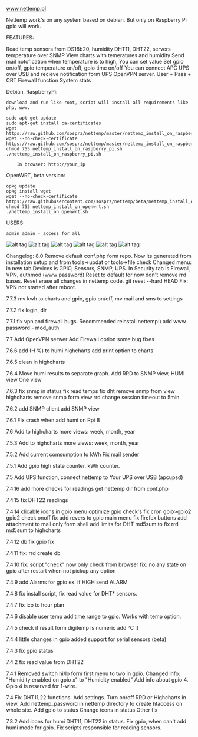 www.nettemp.pl

Nettemp work's on any system based on debian. But only on Raspberry Pi gpio will work.

FEATURES:

Read temp sensors from DS18b20, humidity DHT11, DHT22, servers temperature over SNMP
View charts with temeratures and humidity
Send mail notofication when temperature is to high, You can set value
Set gpio on/off, gpio temperature on/off, gpio time on/off
You can connect APC UPS over USB and recieve notification form UPS
OpenVPN server. User + Pass + CRT
Firewall function
System stats



Debian, RaspberryPi:

	download and run like root, script will install all requirements like php, www.
	
	sudo apt-get update
	sudo apt-get install ca-certificates
	wget https://raw.github.com/sosprz/nettemp/master/nettemp_install_on_raspberry_pi.sh
	wget --no-check-certificate https://raw.github.com/sosprz/nettemp/master/nettemp_install_on_raspberry_pi.sh
	chmod 755 nettemp_install_on_raspberry_pi.sh
	./nettemp_install_on_raspberry_pi.sh
    
    	In browser: http://your_ip

OpenWRT, beta version:
	
	opkg update
	opkg install wget
	wget --no-check-certificate https://raw.githubusercontent.com/sosprz/nettemp/beta/nettemp_install_on_openwrt.sh
	chmod 755 nettemp_install_on_openwrt.sh
	./nettemp_install_on_openwrt.sh

USERS:

	admin admin - access for all

![alt tag](https://raw.github.com/sosprz/nettemp/beta/media/demo/2nettemp_view.jpg)
![alt tag](https://raw.github.com/sosprz/nettemp/beta/media/demo/1nettemp_status.jpg)
![alt tag](https://raw.github.com/sosprz/nettemp/beta/media/demo/3nettemp_snmp.jpg)
![alt tag](https://raw.github.com/sosprz/nettemp/beta/media/demo/4nettemp_sensors.jpg)
![alt tag](https://raw.github.com/sosprz/nettemp/beta/media/demo/5nettemp_tools.jpg)
![alt tag](https://raw.github.com/sosprz/nettemp/beta/media/demo/6nettemp_gpio.jpg)


Changelog:
8.0
Remove default conf.php form repo. Now its generated from installation setup and frpm tools->updat or tools->file check
Changed menu: In new tab Devices is GPIO, Sensors, SNMP, UPS. In Security tab is Firewall, VPN, authmod (www password)
Reset to default for now don't remove rrd bases.
Reset erase all changes in nettemp code. git reset --hard HEAD
Fix: VPN not started after reboot.

7.7.3
mv kwh to charts and gpio, gpio on/off, mv mail and sms to settings

7.7.2
fix login, dir

7.7.1
fix vpn and firewall bugs. Recommended reinstall nettemp:)
add www password - mod_auth

7.7
Add OpenVPN serwer
Add Firewall option
some bug fixes

7.6.6
add (H %) to humi highcharts
add print option to charts

7.6.5
clean in highcharts

7.6.4
Move humi results to separate graph.
Add RRD to SNMP view, HUMI view
One view 

7.6.3
fix snmp in status
fix read temps
fix dht
remove snmp from view highcharts
remove snmp form view rrd
change session timeout to 5min

7.6.2
add SNMP client
add SNMP view

7.6.1
Fix crash when add humi on Rpi B

7.6 
Add to highcharts more views: week, month, year

7.5.3
Add to highcharts more views: week, month, year

7.5.2
Add current comsumption to kWh
Fix mail sender

7.5.1
Add gpio high state counter. kWh counter.

7.5
Add UPS function, connect nettemp to Your UPS over USB (apcupsd)

7.4.16
add more checks for readings
get nettemp dir from conf.php

7.4.15
fix DHT22 readings

7.4.14
clicable icons in gpio menu
optimize gpio check's
fix cron gpio>gpio2
gpio2 check onoff fix
add revers to gpio main menu 
fix firefox buttons
add attachment to mail only form shell
add limits for DHT
md5sum to fix rrd
md5sum to highcharts

7.4.12
db fix
gpio fix

7.4.11
fix: rrd create db 

7.4.10
fix: script "check" now only check from browser 
fix: no any state on gpio after restart when not pickup any option

7.4.9
add Alarms for gpio ex. if HIGH send ALARM

7.4.8
fix install script, fix read value for DHT* sensors.

7.4.7
fix ico to hour plan

7.4.6
disable user temp
add time range to gpio. Works with temp option.

7.4.5
check if result form digitemp is numeric
add &deg;C  :)

7.4.4
little changes in gpio
added support for serial sensors (beta)

7.4.3
fix gpio status

7.4.2
fix read value from DHT22

7.4.1
Removed switch hi/lo form first menu to two in gpio.
Changed info: "Humidity enabled on gpio x" to "Humidity enabled"
Add info about gpio 4. Gpio 4 is reserved for 1-wire.

7.4
Fix DHT11,22 functions.
Add settings.
Turn on/off RRD or Highcharts in view. 
Add nettemp_password in nettemp directory to create htaccess on whole site.
Add gpio to status
Change icons in status
Other fix

7.3.2
Add icons for humi DHT11, DHT22 in status.
Fix gpio, when can't add humi mode for gpio.
Fix scripts responsible for reading sensors.
